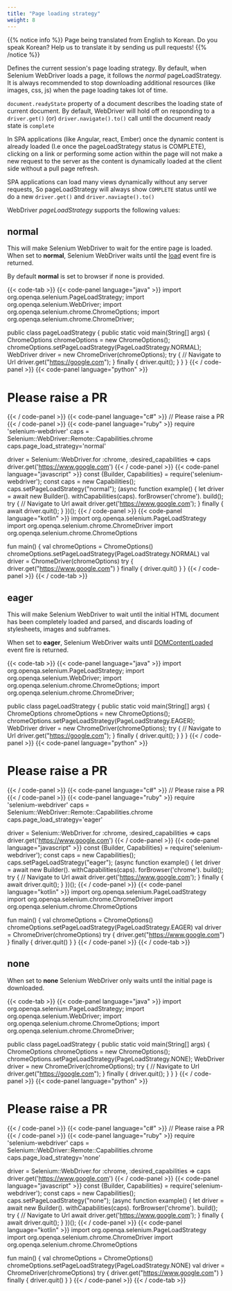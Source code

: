 ```yaml
---
title: "Page loading strategy"
weight: 8
---
```


{{% notice info %}}
<i class="fas fa-language"></i> Page being translated from 
English to Korean. Do you speak Korean? Help us to translate
it by sending us pull requests!
{{% /notice %}}

Defines the current session's page loading strategy. 
By default, when Selenium WebDriver loads a page, 
it follows the _normal_ pageLoadStrategy. 
It is always recommended to stop downloading additional 
resources (like images, css, js) when the page loading takes lot of time.

`document.readyState` property of a document describes the loading state of current document.
By default, WebDriver will hold off on responding to a `driver.get()` (or) `driver.navigate().to()` 
call until the document ready state is `complete`

In SPA applications (like Angular, react, Ember) once the dynamic content 
is already loaded (I.e once the pageLoadStrategy status is COMPLETE), 
clicking on a link or performing some action within the page will not make a new request 
to the server as the content is dynamically loaded at the client side without a pull page refresh. 

SPA applications can load many views dynamically 
without any server requests, So pageLoadStrategy 
will always show `COMPLETE` status until 
we do a new `driver.get()` and `driver.naviagte().to()`

WebDriver _pageLoadStrategy_ supports the following values:

## normal

This will make Selenium WebDriver to wait for the entire page is loaded. 
When set to **normal**, Selenium WebDriver waits until the 
[load](https://developer.mozilla.org/en-US/docs/Web/API/Window/load_event) event fire is returned.

By default **normal** is set to browser if none is provided.

{{< code-tab >}}
  {{< code-panel language="java" >}}
import org.openqa.selenium.PageLoadStrategy;
import org.openqa.selenium.WebDriver;
import org.openqa.selenium.chrome.ChromeOptions;
import org.openqa.selenium.chrome.ChromeDriver;

public class pageLoadStrategy {
    public static void main(String[] args) {
        ChromeOptions chromeOptions = new ChromeOptions();
        chromeOptions.setPageLoadStrategy(PageLoadStrategy.NORMAL);
        WebDriver driver = new ChromeDriver(chromeOptions);
        try {
            // Navigate to Url
            driver.get("https://google.com");
        } finally {
            driver.quit();
        }
    }
}
  {{< / code-panel >}}
  {{< code-panel language="python" >}}
# Please raise a PR
  {{< / code-panel >}}
  {{< code-panel language="c#" >}}
 // Please raise a PR
  {{< / code-panel >}}
  {{< code-panel language="ruby" >}}
require 'selenium-webdriver'
caps = Selenium::WebDriver::Remote::Capabilities.chrome
caps.page_load_strategy='normal'

driver = Selenium::WebDriver.for :chrome, :desired_capabilities => caps
driver.get('https://www.google.com')
  {{< / code-panel >}}
  {{< code-panel language="javascript" >}}
const {Builder, Capabilities} = require('selenium-webdriver');
const caps = new Capabilities();
caps.setPageLoadStrategy("normal");
(async function example() {
    let driver = await new Builder().
                withCapabilities(caps).
                forBrowser('chrome').
                build();
    try {
        // Navigate to Url
        await driver.get('https://www.google.com');
    }
    finally {
        await driver.quit();
    }
})();
  {{< / code-panel >}}
  {{< code-panel language="kotlin" >}}
import org.openqa.selenium.PageLoadStrategy
import org.openqa.selenium.chrome.ChromeDriver
import org.openqa.selenium.chrome.ChromeOptions

fun main() {
    val chromeOptions = ChromeOptions()
    chromeOptions.setPageLoadStrategy(PageLoadStrategy.NORMAL)
    val driver = ChromeDriver(chromeOptions)
    try {
        driver.get("https://www.google.com")
    }
    finally {
        driver.quit()
    }
}
  {{< / code-panel >}}
{{< / code-tab >}}

## eager

This will make Selenium WebDriver to wait until the 
initial HTML document has been completely loaded and parsed, 
and discards loading of stylesheets, images and subframes.

When set to **eager**, Selenium WebDriver waits until 
[DOMContentLoaded](https://developer.mozilla.org/en-US/docs/Web/API/Document/DOMContentLoaded_event) event fire is returned.

{{< code-tab >}}
  {{< code-panel language="java" >}}
import org.openqa.selenium.PageLoadStrategy;
import org.openqa.selenium.WebDriver;
import org.openqa.selenium.chrome.ChromeOptions;
import org.openqa.selenium.chrome.ChromeDriver;

public class pageLoadStrategy {
    public static void main(String[] args) {
        ChromeOptions chromeOptions = new ChromeOptions();
        chromeOptions.setPageLoadStrategy(PageLoadStrategy.EAGER);
        WebDriver driver = new ChromeDriver(chromeOptions);
        try {
            // Navigate to Url
            driver.get("https://google.com");
        } finally {
            driver.quit();
        }
    }
}
  {{< / code-panel >}}
  {{< code-panel language="python" >}}
# Please raise a PR
  {{< / code-panel >}}
  {{< code-panel language="c#" >}}
 // Please raise a PR
  {{< / code-panel >}}
  {{< code-panel language="ruby" >}}
require 'selenium-webdriver'
caps = Selenium::WebDriver::Remote::Capabilities.chrome
caps.page_load_strategy='eager'

driver = Selenium::WebDriver.for :chrome, :desired_capabilities => caps
driver.get('https://www.google.com')
  {{< / code-panel >}}
  {{< code-panel language="javascript" >}}
const {Builder, Capabilities} = require('selenium-webdriver');
const caps = new Capabilities();
caps.setPageLoadStrategy("eager");
(async function example() {
    let driver = await new Builder().
                withCapabilities(caps).
                forBrowser('chrome').
                build();
    try {
        // Navigate to Url
        await driver.get('https://www.google.com');
    }
    finally {
        await driver.quit();
    }
})();
  {{< / code-panel >}}
  {{< code-panel language="kotlin" >}}
import org.openqa.selenium.PageLoadStrategy
import org.openqa.selenium.chrome.ChromeDriver
import org.openqa.selenium.chrome.ChromeOptions

fun main() {
    val chromeOptions = ChromeOptions()
    chromeOptions.setPageLoadStrategy(PageLoadStrategy.EAGER)
    val driver = ChromeDriver(chromeOptions)
    try {
        driver.get("https://www.google.com")
    }
    finally {
        driver.quit()
    }
}
  {{< / code-panel >}}
{{< / code-tab >}}

## none

When set to **none** Selenium WebDriver only waits until the initial page is downloaded.

{{< code-tab >}}
  {{< code-panel language="java" >}}
import org.openqa.selenium.PageLoadStrategy;
import org.openqa.selenium.WebDriver;
import org.openqa.selenium.chrome.ChromeOptions;
import org.openqa.selenium.chrome.ChromeDriver;

public class pageLoadStrategy {
    public static void main(String[] args) {
        ChromeOptions chromeOptions = new ChromeOptions();
        chromeOptions.setPageLoadStrategy(PageLoadStrategy.NONE);
        WebDriver driver = new ChromeDriver(chromeOptions);
        try {
            // Navigate to Url
            driver.get("https://google.com");
        } finally {
            driver.quit();
        }
    }
}
  {{< / code-panel >}}
  {{< code-panel language="python" >}}
# Please raise a PR
  {{< / code-panel >}}
  {{< code-panel language="c#" >}}
 // Please raise a PR
  {{< / code-panel >}}
  {{< code-panel language="ruby" >}}
require 'selenium-webdriver'
caps = Selenium::WebDriver::Remote::Capabilities.chrome
caps.page_load_strategy='none'

driver = Selenium::WebDriver.for :chrome, :desired_capabilities => caps
driver.get('https://www.google.com')
  {{< / code-panel >}}
  {{< code-panel language="javascript" >}}
const {Builder, Capabilities} = require('selenium-webdriver');
const caps = new Capabilities();
caps.setPageLoadStrategy("none");
(async function example() {
    let driver = await new Builder().
                withCapabilities(caps).
                forBrowser('chrome').
                build();
    try {
        // Navigate to Url
        await driver.get('https://www.google.com');
    }
    finally {
        await driver.quit();
    }
})();
  {{< / code-panel >}}
  {{< code-panel language="kotlin" >}}
import org.openqa.selenium.PageLoadStrategy
import org.openqa.selenium.chrome.ChromeDriver
import org.openqa.selenium.chrome.ChromeOptions

fun main() {
    val chromeOptions = ChromeOptions()
    chromeOptions.setPageLoadStrategy(PageLoadStrategy.NONE)
    val driver = ChromeDriver(chromeOptions)
    try {
        driver.get("https://www.google.com")
    }
    finally {
        driver.quit()
    }
}
  {{< / code-panel >}}
{{< / code-tab >}}
